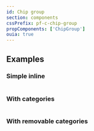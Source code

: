 ```yaml
---
id: Chip group
section: components
cssPrefix: pf-c-chip-group
propComponents: ['ChipGroup']
ouia: true
---
```


## Examples

### Simple inline

```ts file='./ChipGroupInline.tsx'
```

### With categories

```ts file='./ChipGroupWithCategories.tsx'
```

### With removable categories

```ts file='./ChipGroupRemovableCategories.tsx'
```
